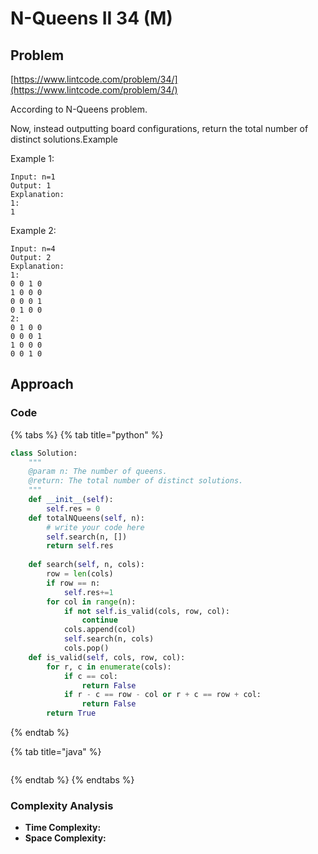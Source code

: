 # N-Queens II 34 \(M\)

## Problem

[https://www.lintcode.com/problem/34/](https://www.lintcode.com/problem/34/)

According to N-Queens problem.

Now, instead outputting board configurations, return the total number of distinct solutions.Example

Example 1:

```text
Input: n=1
Output: 1
Explanation:
1:
1
```

Example 2:

```text
Input: n=4
Output: 2
Explanation:
1:
0 0 1 0
1 0 0 0
0 0 0 1
0 1 0 0
2:
0 1 0 0 
0 0 0 1
1 0 0 0
0 0 1 0
```

## Approach

### Code

{% tabs %}
{% tab title="python" %}
```python
class Solution:
    """
    @param n: The number of queens.
    @return: The total number of distinct solutions.
    """
    def __init__(self):
        self.res = 0
    def totalNQueens(self, n):
        # write your code here
        self.search(n, [])
        return self.res
    
    def search(self, n, cols):
        row = len(cols)
        if row == n:
            self.res+=1
        for col in range(n):
            if not self.is_valid(cols, row, col):
                continue
            cols.append(col)
            self.search(n, cols)
            cols.pop()
    def is_valid(self, cols, row, col):
        for r, c in enumerate(cols):
            if c == col:
                return False
            if r - c == row - col or r + c == row + col:
                return False
        return True
```
{% endtab %}

{% tab title="java" %}
```

```
{% endtab %}
{% endtabs %}

### Complexity Analysis

* **Time Complexity:**
* **Space Complexity:**


